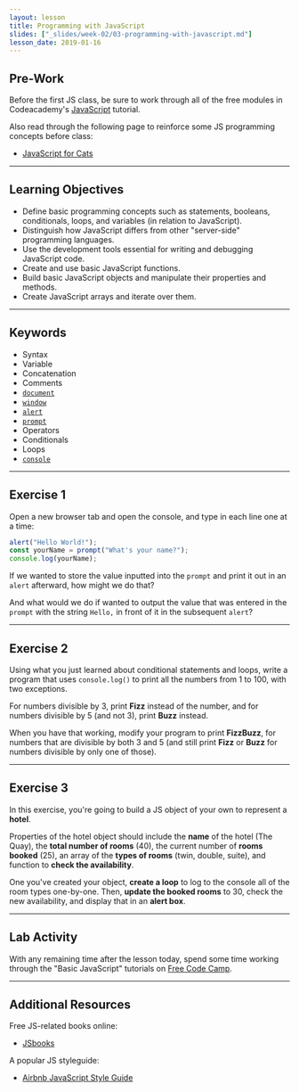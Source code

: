 ```yaml
---
layout: lesson
title: Programming with JavaScript
slides: ["_slides/week-02/03-programming-with-javascript.md"]
lesson_date: 2019-01-16
---
```


## Pre-Work

Before the first JS class, be sure to work through all of the free modules in Codeacademy's [JavaScript](https://www.codecademy.com/learn/learn-javascript) tutorial.

Also read through the following page to reinforce some JS programming concepts before class:

- [JavaScript for Cats](http://jsforcats.com/)

---

## Learning Objectives

- Define basic programming concepts such as statements, booleans, conditionals, loops, and variables (in relation to JavaScript).
- Distinguish how JavaScript differs from other "server-side" programming languages.
- Use the development tools essential for writing and debugging JavaScript code.
- Create and use basic JavaScript functions.
- Build basic JavaScript objects and manipulate their properties and methods.
- Create JavaScript arrays and iterate over them.

---

## Keywords

- Syntax
- Variable
- Concatenation
- Comments
- [`document`](https://developer.mozilla.org/en-US/docs/Web/API/document)
- [`window`](https://developer.mozilla.org/en-US/docs/Web/API/Window)
- [`alert`](https://developer.mozilla.org/en-US/docs/Web/API/Window/alert)
- [`prompt`](https://developer.mozilla.org/en-US/docs/Web/API/Window/prompt)
- Operators
- Conditionals
- Loops
- [`console`](https://developer.mozilla.org/en-US/docs/Tools/Web_Console)

---

## Exercise 1

Open a new browser tab and open the console, and type in each line one at a time:

```js
alert("Hello World!");
const yourName = prompt("What's your name?");
console.log(yourName);
```

If we wanted to store the value inputted into the `prompt` and print it out in an `alert` afterward, how might we do that?

And what would we do if wanted to output the value that was entered in the `prompt` with the string `Hello,` in front of it in the subsequent `alert`?

---

## Exercise 2

Using what you just learned about conditional statements and loops, write a program that uses `console.log()` to print all the numbers from 1 to 100, with two exceptions.

For numbers divisible by 3, print **Fizz** instead of the number, and for numbers divisible by 5 (and not 3), print **Buzz** instead.

When you have that working, modify your program to print **FizzBuzz**, for numbers that are divisible by both 3 and 5 (and still print **Fizz** or **Buzz** for numbers divisible by only one of those).

---

## Exercise 3

In this exercise, you're going to build a JS object of your own to represent a **hotel**.

Properties of the hotel object should include the **name** of the hotel (The Quay), the **total number of rooms** (40), the current number of **rooms booked** (25), an array of the **types of rooms** (twin, double, suite), and function to **check the availability**.

One you've created your object, **create a loop** to log to the console all of the room types one-by-one. Then, **update the booked rooms** to 30, check the new availability, and display that in an **alert box**.

---

## Lab Activity

With any remaining time after the lesson today, spend some time working through the "Basic JavaScript" tutorials on [Free Code Camp](http://www.freecodecamp.com/map).

---

## Additional Resources

Free JS-related books online:

- [JSbooks](http://jsbooks.revolunet.com/)

A popular JS styleguide:

- [Airbnb JavaScript Style Guide](https://github.com/airbnb/javascript)
